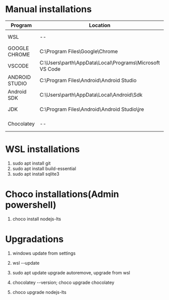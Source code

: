 # Manual installations

| Program | Location | Origin |
| --- | ----------- | ------- |
|WSL | -- | wsl --install |
|GOOGLE CHROME | C:\Program Files\Google\Chrome | Web |
|VSCODE | C:\Users\parth\AppData\Local\Programs\Microsoft VS Code | Web |
|ANDROID STUDIO | C:\Program Files\Android\Android Studio | Web |
|Android SDK | C:\Users\parth\AppData\Local\Android\Sdk | android studio |
|JDK | C:\Program Files\Android\Android Studio\jre | android studio |
|Chocolatey | -- | Admin Powershell |

# WSL installations
1. sudo apt install git
2. sudo apt install build-essential
3. sudo apt install sqlite3

# Choco installations(Admin powershell)
1. choco install nodejs-lts

# Upgradations
1. windows update from settings

2. wsl --update
3. sudo apt update upgrade autoremove, upgrade from wsl

4. chocolatey --version; choco upgrade chocolatey
5. choco upgrade nodejs-lts